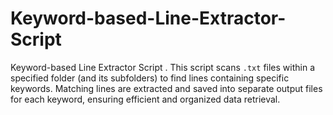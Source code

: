 # Keyword-based-Line-Extractor-Script
Keyword-based Line Extractor Script . This script scans `.txt` files within a specified folder (and its subfolders) to find lines containing specific keywords. Matching lines are extracted and saved into separate output files for each keyword, ensuring efficient and organized data retrieval.  

